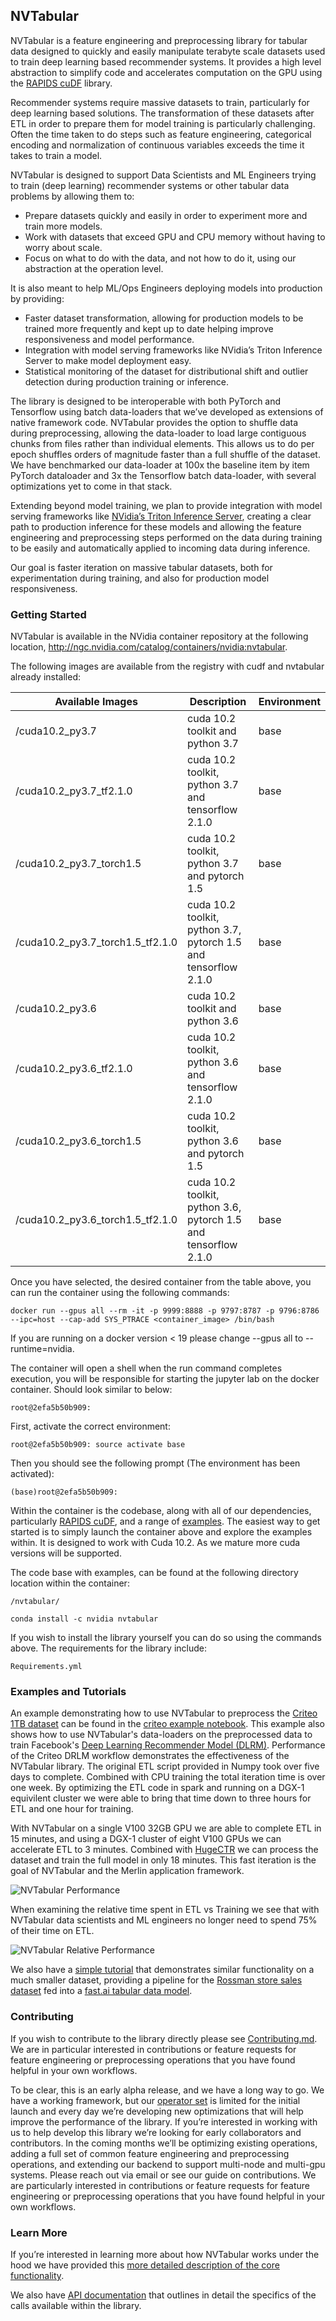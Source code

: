 ## NVTabular

NVTabular is a feature engineering and preprocessing library for tabular data designed to quickly and easily manipulate terabyte scale datasets used to train deep learning based recommender systems.  It provides a high level abstraction to simplify code and accelerates computation on the GPU using the [RAPIDS cuDF](https://github.com/rapidsai/cudf) library.

Recommender systems require massive datasets to train, particularly for deep learning based solutions.  The transformation of these datasets after ETL in order to prepare them for model training is particularly challenging.  Often the time taken to do steps such as feature engineering, categorical encoding and normalization of continuous variables exceeds the time it takes to train a model.

NVTabular is designed to support Data Scientists and ML Engineers trying to train (deep learning) recommender systems or other tabular data problems by allowing them to:

* Prepare datasets quickly and easily in order to experiment more and train more models.
* Work with datasets that exceed GPU and CPU memory without having to worry about scale.
* Focus on what to do with the data, and not how to do it, using our abstraction at the operation level.

It is also meant to help ML/Ops Engineers deploying models into production by providing:

* Faster dataset transformation, allowing for production models to be trained more frequently and kept up to date helping improve responsiveness and model performance.
* Integration with model serving frameworks like NVidia’s Triton Inference Server to make model deployment easy.
* Statistical monitoring of the dataset for distributional shift and outlier detection during production training or inference.

The library is designed to be interoperable with both PyTorch and Tensorflow using batch data-loaders that we’ve developed as extensions of native framework code.  NVTabular provides the option to shuffle data during preprocessing, allowing the data-loader to load large contiguous chunks from files rather than individual elements.  This allows us to do per epoch shuffles orders of magnitude faster than a full shuffle of the dataset.  We have benchmarked our data-loader at 100x the baseline item by item PyTorch dataloader and 3x the Tensorflow batch data-loader, with several optimizations yet to come in that stack.

Extending beyond model training, we plan to provide integration with model serving frameworks like [NVidia’s Triton Inference Server](https://github.com/NVIDIA/tensorrt-inference-server), creating a clear path to production inference for these models and allowing the feature engineering and preprocessing steps performed on the data during training to be easily and automatically applied to incoming data during inference.

Our goal is faster iteration on massive tabular datasets, both for experimentation during training, and also for production model responsiveness.   

### Getting Started
NVTabular is available in the NVidia container repository at the following location, http://ngc.nvidia.com/catalog/containers/nvidia:nvtabular.

The following images are available from the registry with cudf and nvtabular already installed:

| Available Images | Description | Environment |
| ------ | ------ | ------ |
| <container-registry>/cuda10.2_py3.7 | cuda 10.2 toolkit and python 3.7 | base |
| <container-registry>/cuda10.2_py3.7_tf2.1.0 | cuda 10.2 toolkit, python 3.7 and tensorflow 2.1.0 | base |
| <container-registry>/cuda10.2_py3.7_torch1.5 | cuda 10.2 toolkit, python 3.7 and pytorch 1.5 | base |
| <container-registry>/cuda10.2_py3.7_torch1.5_tf2.1.0 | cuda 10.2 toolkit, python 3.7, pytorch 1.5 and tensorflow 2.1.0 | base |
| <container-registry>/cuda10.2_py3.6 | cuda 10.2 toolkit and python 3.6 | base |
| <container-registry>/cuda10.2_py3.6_tf2.1.0 | cuda 10.2 toolkit, python 3.6 and tensorflow 2.1.0 | base |
| <container-registry>/cuda10.2_py3.6_torch1.5 | cuda 10.2 toolkit, python 3.6 and pytorch 1.5 | base |
| <container-registry>/cuda10.2_py3.6_torch1.5_tf2.1.0 | cuda 10.2 toolkit, python 3.6, pytorch 1.5 and tensorflow 2.1.0 | base |


Once you have selected, the desired container from the table above, you can run the container using the following commands:
```
docker run --gpus all --rm -it -p 9999:8888 -p 9797:8787 -p 9796:8786 --ipc=host --cap-add SYS_PTRACE <container_image> /bin/bash
```
If you are running on a docker version < 19 please change --gpus all to --runtime=nvidia.

The container will open a shell when the run command completes execution, you will be responsible for starting the jupyter lab on the docker container.
Should look similar to below:
```
root@2efa5b50b909: 
```

First, activate the correct environment:
```
root@2efa5b50b909: source activate base
```
Then you should see the following prompt (The environment has been activated):
```
(base)root@2efa5b50b909: 
```

Within the container is the codebase, along with all of our dependencies, particularly [RAPIDS cuDF](https://github.com/rapidsai/cudf), and a range of [examples](./examples).  The easiest way to get started is to simply launch the container above and explore the examples within.  It is designed to work with Cuda 10.2.  As we mature more cuda versions will be supported.

The code base with examples, can be found at the following directory location within the container:
```
/nvtabular/
```


```
conda install -c nvidia nvtabular
```

If you wish to install the library yourself you can do so using the commands above.  The requirements for the library include:

```
Requirements.yml
```

### Examples and Tutorials

An example demonstrating how to use NVTabular to preprocess the [Criteo 1TB dataset](https://labs.criteo.com/2014/02/kaggle-display-advertising-challenge-dataset/) can be found in the [criteo example notebook](examples/criteo-example.ipynb). This example also shows how to use NVTabular's data-loaders on the preprocessed data to train Facebook's [Deep Learning Recommender Model (DLRM)](https://github.com/facebookresearch/dlrm/).
Performance of the Criteo DRLM workflow demonstrates the effectiveness of the NVTabular library.  The original ETL script provided in Numpy took over five days to complete.  Combined with CPU training the total iteration time is over one week.  By optimizing the ETL code in spark and running on a DGX-1 equivilent cluster we were able to bring that time down to three hours for ETL and one hour for training.

With NVTabular on a single V100 32GB GPU we are able to complete ETL in 15 minutes, and using a DGX-1 cluster of eight V100 GPUs we can accelerate ETL to 3 minutes.  Combined with [HugeCTR](http://www.github.com/nvidia/HugeCTR/) we can process the dataset and train the full model in only 18 minutes.  This fast iteration is the goal of NVTabular and the Merlin application framework.

![NVTabular Performance](nvt_performance.png)

When examining the relative time spent in ETL vs Training we see that with NVTabular data scientists and ML engineers no longer need to spend 75% of their time on ETL. 

![NVTabular Relative Performance](nvt_relativetime.png)

We also have a [simple tutorial](examples/rossmann-store-sales-example.ipynb) that demonstrates similar functionality on a much smaller dataset, providing a pipeline for the [Rossman store sales dataset](https://www.kaggle.com/c/rossmann-store-sales) fed into a [fast.ai tabular data model](https://docs.fast.ai/tabular.html).  

### Contributing

If you wish to contribute to the library directly please see [Contributing.md](./CONTRIBUTING.md).  We are in particular interested in contributions or feature requests for feature engineering or preprocessing operations that you have found helpful in your own workflows.

To be clear, this is an early alpha release, and we have a long way to go.  We have a working framework, but our [operator set](./Operators.md) is limited for the initial launch and every day we’re developing new optimizations that will help improve the performance of the library.  If you’re interested in working with us to help develop this library we’re looking for early collaborators and contributors.  In the coming months we’ll be optimizing existing operations, adding a full set of common feature engineering and preprocessing operations, and extending our backend to support multi-node and multi-gpu systems.  Please reach out via email or see our guide on contributions.  We are particularly interested in contributions or feature requests for feature engineering or preprocessing operations that you have found helpful in your own workflows.

### Learn More

If you’re interested in learning more about how NVTabular works under the hood we have provided this [more detailed description of the core functionality](HowItWorks.md).

We also have [API documentation](https://nvidia.github.io/NVTabular) that outlines in detail the specifics of the calls available within the library.
